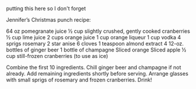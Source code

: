 putting this here so I don't forget

Jennifer’s Christmas punch recipe:

64 oz pomegranate juice
½ cup slightly crushed, gently cooked cranberries
½ cup lime juice
2 cups orange juice
1 cup orange liqueur
1 cup vodka
4 sprigs rosemary
2 star anise
6 cloves
1 teaspoon almond extract 
4 12-oz. bottles of ginger beer
1 bottle of champagne 
Sliced orange
Sliced apple
½ cup still-frozen cranberries (to use as ice)

Combine the first 10 ingredients. Chill ginger beer and champagne if not already. Add remaining ingredients shortly before serving.  Arrange glasses with small sprigs of rosemary and frozen cranberries. Drink!
